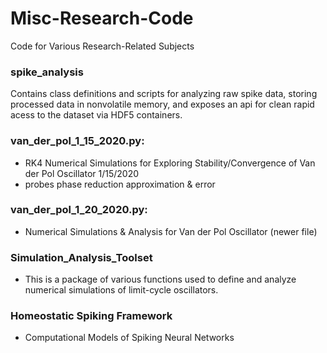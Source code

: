 # Misc-Research-Code
Code for Various Research-Related Subjects

### spike_analysis
Contains class definitions and scripts for analyzing raw spike data, storing processed data in nonvolatile memory, and exposes an api for clean rapid acess to the dataset
via HDF5 containers. 

### van_der_pol_1_15_2020.py:
- RK4 Numerical Simulations for Exploring Stability/Convergence of Van der Pol Oscillator 1/15/2020
- probes phase reduction approximation & error
 
### van_der_pol_1_20_2020.py:
- Numerical Simulations & Analysis for Van der Pol Oscillator (newer file)

### Simulation_Analysis_Toolset
- This is a package of various functions used to define and analyze numerical simulations
 of limit-cycle oscillators. 
### Homeostatic Spiking Framework
- Computational Models of Spiking Neural Networks 
 
